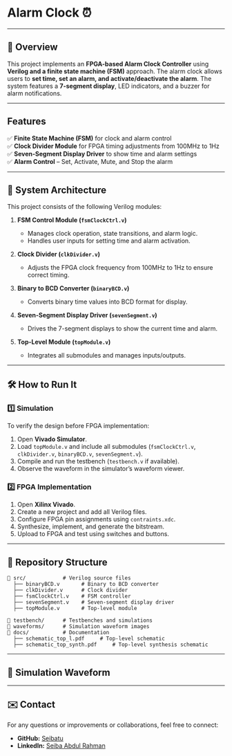 # Alarm Clock ⏰
---

## 🎯 Overview 
This project implements an **FPGA-based Alarm Clock Controller** using **Verilog and a finite state machine (FSM)** approach. The alarm clock allows users to **set time, set an alarm, and activate/deactivate the alarm**. The system features a **7-segment display**, LED indicators, and a buzzer for alarm notifications.

---

## Features
✅ **Finite State Machine (FSM)** for clock and alarm control  
✅ **Clock Divider Module** for FPGA timing adjustments from 100MHz to 1Hz  
✅ **Seven-Segment Display Driver** to show time and alarm settings  
✅ **Alarm Control** – Set, Activate, Mute, and Stop the alarm    

---

## 📌 System Architecture
This project consists of the following Verilog modules:

1. **FSM Control Module (`fsmClockCtrl.v`)**  
   - Manages clock operation, state transitions, and alarm logic.  
   - Handles user inputs for setting time and alarm activation.

2. **Clock Divider (`clkDivider.v`)**  
   - Adjusts the FPGA clock frequency from 100MHz to 1Hz to ensure correct timing.  

3. **Binary to BCD Converter (`binaryBCD.v`)**  
   - Converts binary time values into BCD format for display.

4. **Seven-Segment Display Driver (`sevenSegment.v`)**  
   - Drives the 7-segment displays to show the current time and alarm.

5. **Top-Level Module (`topModule.v`)**  
   - Integrates all submodules and manages inputs/outputs.

---

## 🛠️ How to Run It
### 1️⃣ Simulation
To verify the design before FPGA implementation:
1. Open  **Vivado Simulator**.
2. Load `topModule.v` and include all submodules (`fsmClockCtrl.v`, `clkDivider.v`, `binaryBCD.v`, `sevenSegment.v`).
3. Compile and run the testbench (`testbench.v` if available).
4. Observe the waveform in the simulator’s waveform viewer.

### 2️⃣ FPGA Implementation
1. Open **Xilinx Vivado**.
2. Create a new project and add all Verilog files.
3. Configure FPGA pin assignments using `contraints.xdc`.
4. Synthesize, implement, and generate the bitstream.
5. Upload to FPGA and test using switches and buttons.

---

## 📂 Repository Structure
```
📂 src/            # Verilog source files
  ├── binaryBCD.v       # Binary to BCD converter
  ├── clkDivider.v      # Clock divider   
  ├── fsmClockCtrl.v    # FSM controller   
  ├── sevenSegment.v    # Seven-segment display driver  
  ├── topModule.v       # Top-level module  

📂 testbench/      # Testbenches and simulations  
📂 waveforms/      # Simulation waveform images  
📂 docs/           # Documentation  
  ├── schematic_top_l.pdf	  # Top-level schematic
  ├── schematic_top_synth.pdf	  # Top-level synthesis schematic
```

---

## 📸 Simulation Waveform

---

## ✉️ Contact
For any questions or improvements or collaborations, feel free to connect:
- **GitHub:** [Seibatu](https://github.com/Seibatu)
- **LinkedIn:** [Seiba Abdul Rahman](https://www.linkedin.com/in/seiba-abdul-rahman)
